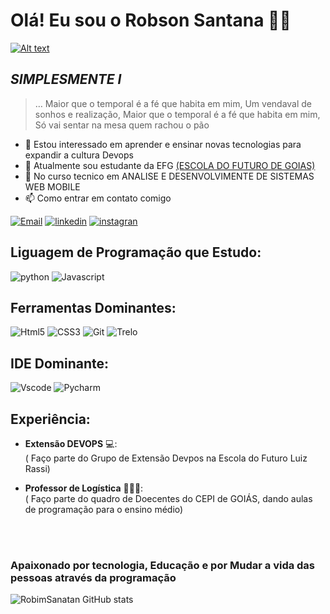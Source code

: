 # Olá! Eu sou o Robson Santana 🧑‍💻
[![Alt text](https://hnz.com.br/wp-content/uploads/2021/03/hnz-consultoria-e-treinamentos-blog-como-implementar-devops-as-24-praticas-para-a-adocao-do-devops.jpg)](https://github.com/RobimSantana)


## *SIMPLESMENTE I*

> … Maior que o temporal é a fé que habita em mim,
Um vendaval de sonhos e realização,
Maior que o temporal é a fé que habita em mim,
 Só vai sentar na mesa quem rachou o pão

- 👀 Estou interessado em aprender e ensinar novas tecnologias para expandir a cultura Devops
- 🌱 Atualmente sou estudante da EFG [(ESCOLA DO FUTURO DE GOIAS)](https://efg.org.br/fale-conosco-luiz-rassi)
- 💚 No curso tecnico em ANALISE E DESENVOLVIMENTE DE SISTEMAS WEB MOBILE
- 📫 Como entrar em contato comigo 
  
 [![Email](https://img.shields.io/badge/Gmail-239120?style=for-the-badge&logo=gmail&logoColor=white)](https://mail.google.com/mail/u/1/#inbox)
 [![linkedin](https://img.shields.io/badge/LinkedIn-239120?style=for-the-badge&logo=linkedin&logoColor=white)](https://www.linkedin.com/feed/)
 [![instagran](https://img.shields.io/badge/Instagram-239120?style=for-the-badge&logo=instagram&logoColor=white)](https://instagram.com/robson89santana?igshid=NzZlODBkYWE4Ng==)
## Liguagem de Programação que Estudo:
 ![python](https://img.shields.io/badge/Python-239120?style=for-the-badge&logo=python&logoColor=white)
 ![Javascript](https://img.shields.io/badge/JavaScript-239120?style=for-the-badge&logo=javascript&logoColor=white)

## Ferramentas Dominantes:
 ![Html5](	https://img.shields.io/badge/HTML-239120?style=for-the-badge&logo=html5&logoColor=white)
 ![CSS3](https://img.shields.io/badge/CSS-239120?&style=for-the-badge&logo=css3&logoColor=white)
 ![Git](https://img.shields.io/badge/GIT-239120?style=for-the-badge&logo=git&logoColor=white)
 ![Trelo](https://img.shields.io/badge/Trello-239120?style=for-the-badge&logo=trello&logoColor=white)

 ## IDE Dominante:
![Vscode](https://img.shields.io/badge/Visual_Studio_Code-239120?style=for-the-badge&logo=visual%20studio%20code&logoColor=white)
 ![Pycharm](https://img.shields.io/badge/PyCharm-239120?&style=for-the-badge&logo=PyCharm&logoColor=white)

 ## Experiência:
- **Extensão DEVOPS** 💻:<br>( Faço parte do Grupo de Extensão Devpos na Escola do Futuro Luiz Rassi)

- **Professor de Logística** 👨🏻‍🏫:<br>( Faço parte do quadro de Doecentes do CEPI de GOIÁS, dando aulas de programação para o ensino médio)

<br>
<br>


### **Apaixonado por tecnologia, Educação e por Mudar a vida das pessoas através da programação**



![RobimSanatan GitHub stats](https://github-readme-stats.vercel.app/api?username=RobimSantana&show_icons=true&theme=merko)

